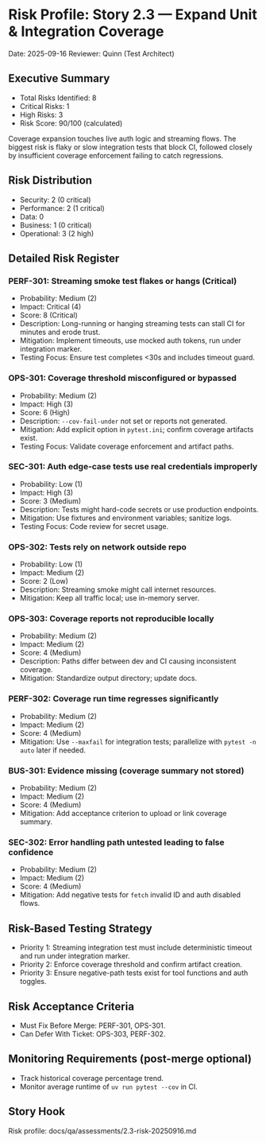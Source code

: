 # Risk Profile: Story 2.3 — Expand Unit & Integration Coverage

Date: 2025-09-16
Reviewer: Quinn (Test Architect)

## Executive Summary
- Total Risks Identified: 8
- Critical Risks: 1
- High Risks: 3
- Risk Score: 90/100 (calculated)

Coverage expansion touches live auth logic and streaming flows. The biggest risk is flaky or slow integration tests that block CI, followed closely by insufficient coverage enforcement failing to catch regressions.

## Risk Distribution
- Security: 2 (0 critical)
- Performance: 2 (1 critical)
- Data: 0
- Business: 1 (0 critical)
- Operational: 3 (2 high)

## Detailed Risk Register

### PERF-301: Streaming smoke test flakes or hangs (Critical)
- Probability: Medium (2)
- Impact: Critical (4)
- Score: 8 (Critical)
- Description: Long-running or hanging streaming tests can stall CI for minutes and erode trust.
- Mitigation: Implement timeouts, use mocked auth tokens, run under integration marker.
- Testing Focus: Ensure test completes <30s and includes timeout guard.

### OPS-301: Coverage threshold misconfigured or bypassed
- Probability: Medium (2)
- Impact: High (3)
- Score: 6 (High)
- Description: `--cov-fail-under` not set or reports not generated.
- Mitigation: Add explicit option in `pytest.ini`; confirm coverage artifacts exist.
- Testing Focus: Validate coverage enforcement and artifact paths.

### SEC-301: Auth edge-case tests use real credentials improperly
- Probability: Low (1)
- Impact: High (3)
- Score: 3 (Medium)
- Description: Tests might hard-code secrets or use production endpoints.
- Mitigation: Use fixtures and environment variables; sanitize logs.
- Testing Focus: Code review for secret usage.

### OPS-302: Tests rely on network outside repo
- Probability: Low (1)
- Impact: Medium (2)
- Score: 2 (Low)
- Description: Streaming smoke might call internet resources.
- Mitigation: Keep all traffic local; use in-memory server.

### OPS-303: Coverage reports not reproducible locally
- Probability: Medium (2)
- Impact: Medium (2)
- Score: 4 (Medium)
- Description: Paths differ between dev and CI causing inconsistent coverage.
- Mitigation: Standardize output directory; update docs.

### PERF-302: Coverage run time regresses significantly
- Probability: Medium (2)
- Impact: Medium (2)
- Score: 4 (Medium)
- Mitigation: Use `--maxfail` for integration tests; parallelize with `pytest -n auto` later if needed.

### BUS-301: Evidence missing (coverage summary not stored)
- Probability: Medium (2)
- Impact: Medium (2)
- Score: 4 (Medium)
- Mitigation: Add acceptance criterion to upload or link coverage summary.

### SEC-302: Error handling path untested leading to false confidence
- Probability: Medium (2)
- Impact: Medium (2)
- Score: 4 (Medium)
- Mitigation: Add negative tests for `fetch` invalid ID and auth disabled flows.

## Risk-Based Testing Strategy
- Priority 1: Streaming integration test must include deterministic timeout and run under integration marker.
- Priority 2: Enforce coverage threshold and confirm artifact creation.
- Priority 3: Ensure negative-path tests exist for tool functions and auth toggles.

## Risk Acceptance Criteria
- Must Fix Before Merge: PERF-301, OPS-301.
- Can Defer With Ticket: OPS-303, PERF-302.

## Monitoring Requirements (post-merge optional)
- Track historical coverage percentage trend.
- Monitor average runtime of `uv run pytest --cov` in CI.

## Story Hook
Risk profile: docs/qa/assessments/2.3-risk-20250916.md
